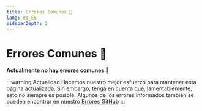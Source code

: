 ```yaml
---
title: Errores Comunes 🐛
lang: es_ES
sidebarDepth: 2
---
```


# Errores Comunes :bug:

**Actualmente no hay errores comunes :tada:**

:::warning Actualidad
Hacemos nuestro mejor esfuerzo para mantener esta página actualizada. Sin embargo, tenga en cuenta que, lamentablemente, esto no siempre es posible. Algunos de los errores informados también se pueden encontrar en nuestro [Errores GitHub](https://github.com/LSS-Manager/LSSM-V.4/issues?q=is%3Aissue+is%3Aopen+label%3Abug)
:::
